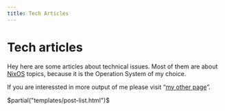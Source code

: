 ```yaml
---
title: Tech Articles
---
```


# Tech articles

Hey here are some articles about technical issues. Most of them are about [NixOS](https://nixos.org)
topics, because it is the Operation System of my choice.

If you are interessted in more output of me please visit “[my other page](https://ingolf-wagner.de)”.

$partial("templates/post-list.html")$
